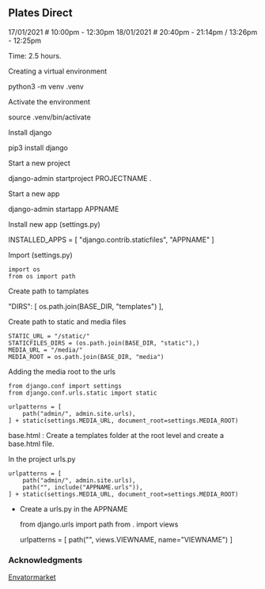 ## Plates Direct

17/01/2021 # 10:00pm - 12:30pm
18/01/2021 # 20:40pm - 21:14pm / 13:26pm - 12:25pm

Time: 2.5 hours.

Creating a virtual environment

   python3 -m venv .venv

Activate the environment

   source .venv/bin/activate

Install django

   pip3 install django

Start a new project

   django-admin startproject PROJECTNAME .

Start a new app

   django-admin startapp APPNAME

Install new app (settings.py)

   INSTALLED_APPS = [
        "django.contrib.staticfiles",
        "APPNAME"
    ]

Import (settings.py)

    import os
    from os import path

Create path to tamplates

   "DIRS": [
            os.path.join(BASE_DIR, "templates")
    ],

Create path to static and media files

    STATIC_URL = "/static/"
    STATICFILES_DIRS = (os.path.join(BASE_DIR, "static"),)
    MEDIA_URL = "/media/"
    MEDIA_ROOT = os.path.join(BASE_DIR, "media")

Adding the media root to the urls

    from django.conf import settings
    from django.conf.urls.static import static

    urlpatterns = [
        path("admin/", admin.site.urls),
    ] + static(settings.MEDIA_URL, document_root=settings.MEDIA_ROOT)


base.html : Create a templates folder at the root level and create a base.html file.

In the project urls.py

    urlpatterns = [
        path("admin/", admin.site.urls),
        path("", include("APPNAME.urls")),
    ] + static(settings.MEDIA_URL, document_root=settings.MEDIA_ROOT)

- Create a urls.py in the APPNAME

    from django.urls import path
    from . import views

    urlpatterns = [
        path("", views.VIEWNAME, name="VIEWNAME")
    ] 


### Acknowledgments

[Envatormarket](https://themeforest.net/category/template-kits/elementor)